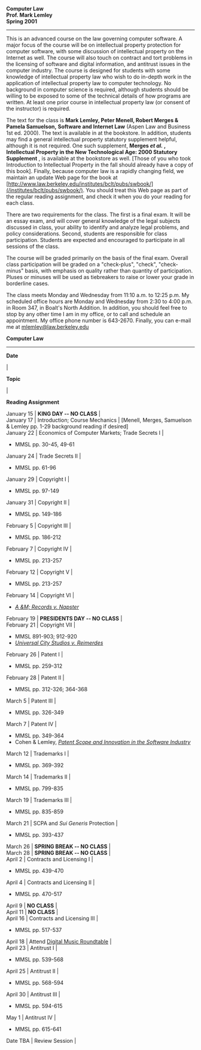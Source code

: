 **Computer Law  
Prof. Mark Lemley  
Spring 2001**  
  
---  
  
This is an advanced course on the law governing computer software. A major
focus of the course will be on intellectual property protection for computer
software, with some discussion of intellectual property on the Internet as
well. The course will also touch on contract and tort problems in the
licensing of software and digital information, and antitrust issues in the
computer industry. The course is designed for students with some knowledge of
intellectual property law who wish to do in-depth work in the application of
intellectual property law to computer technology. No background in computer
science is required, although students should be willing to be exposed to some
of the technical details of how programs are written. At least one prior
course in intellectual property law (or consent of the instructor) is
required.

The text for the class is **Mark Lemley, Peter Menell, Robert Merges & Pamela
Samuelson,** **Software and Internet Law** (Aspen Law and Business 1st ed.
2000). The text is available in at the bookstore. In addition, students may
find a general intellectual property statutory supplement helpful, although it
is not required. One such supplement, **Merges _et al._ ,** **Intellectual
Property in the New Technological Age: 2000 Statutory Supplement** , is
available at the bookstore as well. [Those of you who took Introduction to
Intellectual Property in the fall should already have a copy of this book].
Finally, because computer law is a rapidly changing field, we maintain an
update Web page for the book at
[http://www.law.berkeley.edu/institutes/bclt/pubs/swbook/](/institutes/bclt/pubs/swbook/).
You should treat this Web page as part of the regular reading assignment, and
check it when you do your reading for each class.

There are two requirements for the class. The first is a final exam. It will
be an essay exam, and will cover general knowledge of the legal subjects
discussed in class, your ability to identify and analyze legal problems, and
policy considerations. Second, students are responsible for class
participation. Students are expected and encouraged to participate in all
sessions of the class.

The course will be graded primarily on the basis of the final exam. Overall
class participation will be graded on a "check-plus", "check", "check-minus"
basis, with emphasis on quality rather than quantity of participation. Pluses
or minuses will be used as tiebreakers to raise or lower your grade in
borderline cases.

The class meets Monday and Wednesday from 11:10 a.m. to 12:25 p.m. My
scheduled office hours are Monday and Wednesday from 2:30 to 4:00 p.m. in Room
347, in Boalt's North Addition. In addition, you should feel free to stop by
any other time I am in my office, or to call and schedule an appointment. My
office phone number is 643-2670. Finally, you can e-mail me at
[mlemley@law.berkeley.edu](mailto:mlemley@law.berkeley.edu)  
  


**Computer Law**  
  
---  
  
**Date**

|

**Topic**

|

**Reading Assignment**  
  
January 15 | **KING DAY -- NO CLASS** |  
January 17 | Introduction; Course Mechanics |  [Menell, Merges, Samuelson &
Lemley pp. 1-29 background reading if desired]  
January 22 | Economics of Computer Markets; Trade Secrets I |

  * MMSL pp. 30-45, 49-61

  
January 24 | Trade Secrets II |

  * MMSL pp. 61-96

  
January 29 | Copyright I |

  * MMSL pp. 97-149

  
January 31 | Copyright II |

  * MMSL pp. 149-186

  
February 5 | Copyright III |

  * MMSL pp. 186-212

  
February 7 | Copyright IV |

  * MMSL pp. 213-257

  
February 12 | Copyright V |

  * MMSL pp. 213-257

  
February 14 | Copyright VI |

  * [_A &M; Records v. Napster_](http://news.cnet.com/News/Pages/Special/Napster/napster_patel.html)

  
February 19 | **PRESIDENTS DAY -- NO CLASS** |  
February 21 | Copyright VII |

  * MMSL 891-903; 912-920
  * _[Universal City Studios v. Reimerdes](http://www.eff.org/pub/Intellectual_property/Video/MPAA_DVD_cases/20000202_ny_memorandum_order.html)_

  
February 26 | Patent I |

  * MMSL pp. 259-312

  
February 28 | Patent II |

  * MMSL pp. 312-326; 364-368

  
March 5 | Patent III |

  * MMSL pp. 326-349

  
March 7 | Patent IV |

  * MMSL pp. 349-364
  * Cohen & Lemley, _[Patent Scope and Innovation in the Software Industry](http://papers2.ssrn.com/paper.taf?ABSTRACT_ID=209668)_

  
March 12 | Trademarks I |

  * MMSL pp. 369-392

  
March 14 | Trademarks II |

  * MMSL pp. 799-835

  
March 19 | Trademarks III |

  * MMSL pp. 835-859

  
March 21 | SCPA and _Sui Generis_ Protection |

  * MMSL pp. 393-437

  
March 26 | **SPRING BREAK -- NO CLASS** |  
March 28 | **SPRING BREAK -- NO CLASS** |  
April 2 | Contracts and Licensing I |

  * MMSL pp. 439-470

  
April 4 | Contracts and Licensing II |

  * MMSL pp. 470-517

  
April 9 | **NO CLASS** |  
April 11 | **NO CLASS** |  
April 16 | Contracts and Licensing III |

  * MMSL pp. 517-537

  
April 18 | Attend [Digital Music Roundtable](../../../events/2001/music.html)
|  
April 23 | Antitrust I |

  * MMSL pp. 539-568

  
April 25 | Antitrust II |

  * MMSL pp. 568-594

  
April 30 | Antitrust III |

  * MMSL pp. 594-615

  
May 1 | Antitrust IV |

  * MMSL pp. 615-641

  
Date TBA | Review Session |  
  




